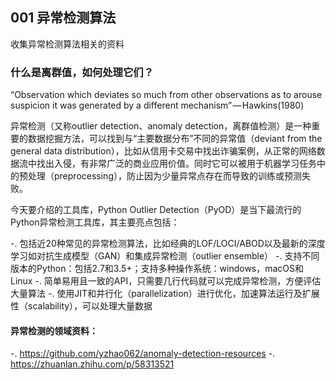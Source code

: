 ## 001 异常检测算法
收集异常检测算法相关的资料

### 什么是离群值，如何处理它们？
“Observation which deviates so much from other observations as to arouse suspicion it was generated by a different mechanism” — Hawkins(1980)

异常检测（又称outlier detection、anomaly detection，离群值检测）是一种重要的数据挖掘方法，可以找到与“主要数据分布”不同的异常值（deviant from the general data distribution），比如从信用卡交易中找出诈骗案例，从正常的网络数据流中找出入侵，有非常广泛的商业应用价值。同时它可以被用于机器学习任务中的预处理（preprocessing），防止因为少量异常点存在而导致的训练或预测失败。

今天要介绍的工具库，Python Outlier Detection（PyOD）是当下最流行的Python异常检测工具库，其主要亮点包括：

   -. 包括近20种常见的异常检测算法，比如经典的LOF/LOCI/ABOD以及最新的深度学习如对抗生成模型（GAN）和集成异常检测（outlier ensemble）
   -. 支持不同版本的Python：包括2.7和3.5+；支持多种操作系统：windows，macOS和Linux
   -. 简单易用且一致的API，只需要几行代码就可以完成异常检测，方便评估大量算法
   -. 使用JIT和并行化（parallelization）进行优化，加速算法运行及扩展性（scalability），可以处理大量数据

#### 异常检测的领域资料：
   -. https://github.com/yzhao062/anomaly-detection-resources
   -. https://zhuanlan.zhihu.com/p/58313521
